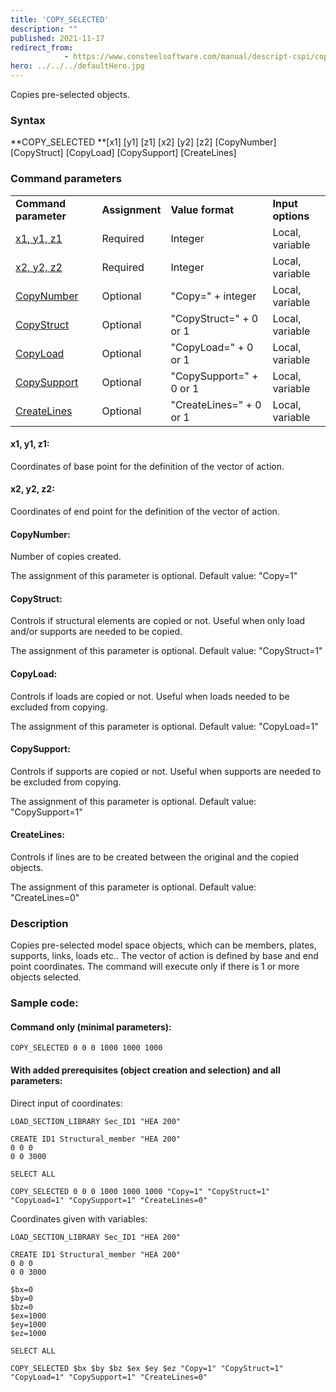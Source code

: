 ```yaml
---
title: 'COPY_SELECTED'
description: ""
published: 2021-11-17
redirect_from: 
            - https://www.consteelsoftware.com/manual/descript-cspi/copy_selected/
hero: ../../../defaultHero.jpg
---
```

<!-- wp:paragraph -->

Copies pre-selected objects.

<!-- /wp:paragraph -->

<!-- wp:heading {"level":3} -->

### Syntax

<!-- /wp:heading -->

<!-- wp:paragraph -->

**COPY_SELECTED **\[x1] \[y1] \[z1] \[x2] \[y2] \[z2] \[CopyNumber] \[CopyStruct] \[CopyLoad] \[CopySupport] \[CreateLines]

<!-- /wp:paragraph -->

<!-- wp:heading {"level":3} -->

### Command parameters

<!-- /wp:heading -->

<!-- wp:table {"className":"is-style-stripes"} -->

|                             |                |                         |                   |
| --------------------------- | -------------- | ----------------------- | ----------------- |
| **Command parameter**       | **Assignment** | **Value format**        | **Input options** |
| [x1, y1, z1](#x1,-y1,-z1)   | Required       | Integer                 | Local, variable   |
| [x2, y2, z2](#x2,-y2,-z2)   | Required       | Integer                 | Local, variable   |
| [CopyNumber](#CopyNumber)   | Optional       | "Copy=" + integer       | Local, variable   |
| [CopyStruct](#CopyStruct)   | Optional       | "CopyStruct=" + 0 or 1  | Local, variable   |
| [CopyLoad](#CopyLoad)       | Optional       | "CopyLoad=" + 0 or 1    | Local, variable   |
| [CopySupport](#CopySupport) | Optional       | "CopySupport=" + 0 or 1 | Local, variable   |
| [CreateLines](#CreateLines) | Optional       | "CreateLines=" + 0 or 1 | Local, variable   |

<!-- /wp:table -->

<!-- wp:heading {"level":4} -->

#### x1, y1, z1:

<!-- /wp:heading -->

<!-- wp:paragraph -->

Coordinates of base point for the definition of the vector of action.

<!-- /wp:paragraph -->

<!-- wp:heading {"level":4} -->

#### x2, y2, z2:

<!-- /wp:heading -->

<!-- wp:paragraph -->

Coordinates of end point for the definition of the vector of action.

<!-- /wp:paragraph -->

<!-- wp:heading {"level":4} -->

#### CopyNumber:

<!-- /wp:heading -->

<!-- wp:paragraph -->

Number of copies created.

<!-- /wp:paragraph -->

<!-- wp:paragraph -->

The assignment of this parameter is optional. Default value: "Copy=1"

<!-- /wp:paragraph -->

<!-- wp:heading {"level":4} -->

#### CopyStruct:

<!-- /wp:heading -->

<!-- wp:paragraph -->

Controls if structural elements are copied or not. Useful when only load and/or supports are needed to be copied.

<!-- /wp:paragraph -->

<!-- wp:paragraph -->

The assignment of this parameter is optional. Default value: "CopyStruct=1"

<!-- /wp:paragraph -->

<!-- wp:heading {"level":4} -->

#### CopyLoad:

<!-- /wp:heading -->

<!-- wp:paragraph -->

Controls if loads are copied or not. Useful when loads needed to be excluded from copying.

<!-- /wp:paragraph -->

<!-- wp:paragraph -->

The assignment of this parameter is optional. Default value: "CopyLoad=1"

<!-- /wp:paragraph -->

<!-- wp:heading {"level":4} -->

#### CopySupport:

<!-- /wp:heading -->

<!-- wp:paragraph -->

Controls if supports are copied or not. Useful when supports are needed to be excluded from copying.

<!-- /wp:paragraph -->

<!-- wp:paragraph -->

The assignment of this parameter is optional. Default value: "CopySupport=1"

<!-- /wp:paragraph -->

<!-- wp:heading {"level":4} -->

#### CreateLines:

<!-- /wp:heading -->

<!-- wp:paragraph -->

Controls if lines are to be created between the original and the copied objects.

<!-- /wp:paragraph -->

<!-- wp:paragraph -->

The assignment of this parameter is optional. Default value: "CreateLines=0"

<!-- /wp:paragraph -->

<!-- wp:heading {"level":3} -->

### Description

<!-- /wp:heading -->

<!-- wp:paragraph -->

Copies pre-selected model space objects, which can be members, plates, supports, links, loads etc.. The vector of action is defined by base and end point coordinates. The command will execute only if there is 1 or more objects selected.

<!-- /wp:paragraph -->

<!-- wp:heading {"level":3} -->

### Sample code:

<!-- /wp:heading -->

<!-- wp:heading {"level":4} -->

#### Command only (minimal parameters):

<!-- /wp:heading -->

<!-- wp:loos-hcb/code-block {"isLineShow":"on"} -->

```
COPY_SELECTED 0 0 0 1000 1000 1000
```

<!-- /wp:loos-hcb/code-block -->

<!-- wp:heading {"level":4} -->

#### With added prerequisites (object creation and selection) and all parameters:

<!-- /wp:heading -->

<!-- wp:paragraph -->

Direct input of coordinates:

<!-- /wp:paragraph -->

<!-- wp:loos-hcb/code-block -->

```
LOAD_SECTION_LIBRARY Sec_ID1 "HEA 200"

CREATE ID1 Structural_member "HEA 200"
0 0 0
0 0 3000

SELECT ALL

COPY_SELECTED 0 0 0 1000 1000 1000 "Copy=1" "CopyStruct=1" "CopyLoad=1" "CopySupport=1" "CreateLines=0"
```

<!-- /wp:loos-hcb/code-block -->

<!-- wp:paragraph -->

Coordinates given with variables:

<!-- /wp:paragraph -->

<!-- wp:loos-hcb/code-block -->

```
LOAD_SECTION_LIBRARY Sec_ID1 "HEA 200"

CREATE ID1 Structural_member "HEA 200"
0 0 0
0 0 3000

$bx=0
$by=0
$bz=0
$ex=1000
$ey=1000
$ez=1000

SELECT ALL

COPY_SELECTED $bx $by $bz $ex $ey $ez "Copy=1" "CopyStruct=1" "CopyLoad=1" "CopySupport=1" "CreateLines=0"
```

<!-- /wp:loos-hcb/code-block -->
